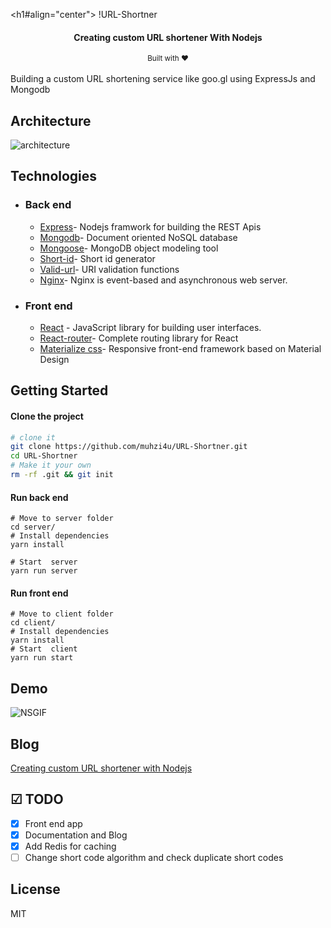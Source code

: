 <h1#align="center">
 !URL-Shortner
</h1>

<h4 align="center">Creating custom URL shortener With Nodejs</h4>
<div align="center">
  <sub>Built with ❤︎ </sub>
</div>

</br>
Building a custom URL shortening service like goo.gl using ExpressJs and Mongodb

## Architecture

<img src="sketch/architecture.png" alt="architecture" />

## Technologies

- ### Back end

  - [Express](https://expressjs.com/)- Nodejs framwork for building the REST Apis
  - [Mongodb](http://mongodb.com/)- Document oriented NoSQL database
  - [Mongoose](https://http://mongoosejs.com)- MongoDB object modeling tool
  - [Short-id](https://github.com/dylang/shortid)- Short id generator
  - [Valid-url](https://github.com/ogt/valid-url)- URI validation functions
  - [Nginx](https://www.nginx.com)- Nginx is event-based and asynchronous web server.

- ### Front end

  - [React](https://reactjs.org/) - JavaScript library for building user interfaces.
  - [React-router](https://github.com/ReactTraining/react-router)- Complete routing library for React
  - [Materialize css](http://materializecss.com/)- Responsive front-end framework based on Material Design

## Getting Started

#### Clone the project

```sh
# clone it
git clone https://github.com/muhzi4u/URL-Shortner.git
cd URL-Shortner
# Make it your own
rm -rf .git && git init
```

#### Run back end

```
# Move to server folder
cd server/
# Install dependencies
yarn install

# Start  server
yarn run server
```

#### Run front end

```
# Move to client folder
cd client/
# Install dependencies
yarn install
# Start  client
yarn run start
```

## Demo

![NSGIF](https://j.gifs.com/1rnQV0.gif)

## Blog

[Creating custom URL shortener with Nodejs](https://codeburst.io/creating-custom-url-shortener-with-nodejs-de10bbbb89c7)

## ☑ TODO

- [x] Front end app
- [x] Documentation and Blog
- [x] Add Redis for caching
- [ ] Change short code algorithm and check duplicate short codes

## License

MIT
 